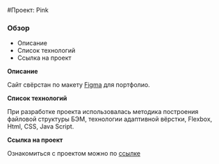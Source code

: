 #Проект: Pink

### Обзор

* Описание
* Список технологий
* Ссылка на проект

**Описание**

Сайт свёрстан по макету [Figma](https://www.figma.com/file/pzOSANRk42LkpiTgCsjvwg/%5BHTML-2-_-Пинк-_-Full?node-id=1226%3A151) для портфолио. 

**Список технологий**

При разработке проекта использовалась методика построения файловой структуры БЭМ, технологии адаптивной вёрстки, Flexbox, Html, CSS, Java Script.

**Ссылка на проект**

Ознакомиться с проектом можно по [ссылке](https://jimvsn.github.io/Pink/)

